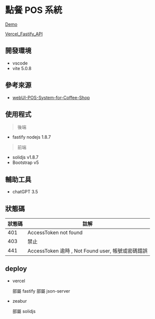 # 點餐 POS 系統

[Demo](https://pos.zeabur.app)

[Vercel_Fastify_API](https://fastify-pos.vercel.app/)

## 開發環境

- vscode
- vite 5.0.8

## 參考來源

- [webUI-POS-System-for-Coffee-Shop](https://dribbble.com/shots/15629660-Kopinan-POS-System-for-Coffee-Shop)

## 使用程式

>後端

- fastify nodejs 1.8.7
  
>前端

- solidjs v1.8.7
- Bootstrap v5

## 輔助工具

- chatGPT 3.5

## 狀態碼

| 狀態碼 | 註解 |
| -------| ------ |
| 401    |  AccessToken not found  |
| 403    |  禁止  |
| 441    | AccessToken 逾時 , Not Found user, 帳號或密碼錯誤|

## deploy

- vercel

  部屬 fastify
  部屬 json-server

- zeabur

  部屬 solidjs

